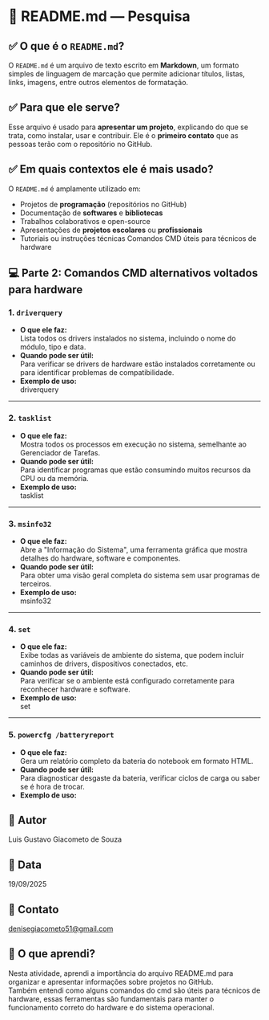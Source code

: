 # 📘 README.md — Pesquisa

## ✅ O que é o `README.md`?

O `README.md` é um arquivo de texto escrito em **Markdown**, um formato simples de linguagem de marcação que permite adicionar títulos, listas, links, imagens, entre outros elementos de formatação.

## ✅ Para que ele serve?

Esse arquivo é usado para **apresentar um projeto**, explicando do que se trata, como instalar, usar e contribuir. Ele é o **primeiro contato** que as pessoas terão com o repositório no GitHub.

## ✅ Em quais contextos ele é mais usado?

   
O `README.md` é amplamente utilizado em:

- Projetos de **programação** (repositórios no GitHub)
- Documentação de **softwares** e **bibliotecas**
- Trabalhos colaborativos e open-source
- Apresentações de **projetos escolares** ou **profissionais**
- Tutoriais ou instruções técnicas
Comandos CMD úteis para técnicos de hardware

## 💻 Parte 2: Comandos CMD alternativos voltados para hardware

### 1. `driverquery`
- **O que ele faz:**  
  Lista todos os drivers instalados no sistema, incluindo o nome do módulo, tipo e data.
- **Quando pode ser útil:**  
  Para verificar se drivers de hardware estão instalados corretamente ou para identificar problemas de compatibilidade.
- **Exemplo de uso:**  
driverquery



---

### 2. `tasklist`
- **O que ele faz:**  
Mostra todos os processos em execução no sistema, semelhante ao Gerenciador de Tarefas.
- **Quando pode ser útil:**  
Para identificar programas que estão consumindo muitos recursos da CPU ou da memória.
- **Exemplo de uso:**  
tasklist



---

### 3. `msinfo32`
- **O que ele faz:**  
Abre a "Informação do Sistema", uma ferramenta gráfica que mostra detalhes do hardware, software e componentes.
- **Quando pode ser útil:**  
Para obter uma visão geral completa do sistema sem usar programas de terceiros.
- **Exemplo de uso:**  
msinfo32



---

### 4. `set`
- **O que ele faz:**  
Exibe todas as variáveis de ambiente do sistema, que podem incluir caminhos de drivers, dispositivos conectados, etc.
- **Quando pode ser útil:**  
Para verificar se o ambiente está configurado corretamente para reconhecer hardware e software.
- **Exemplo de uso:**  
set



---

### 5. `powercfg /batteryreport`
- **O que ele faz:**  
Gera um relatório completo da bateria do notebook em formato HTML.
- **Quando pode ser útil:**  
Para diagnosticar desgaste da bateria, verificar ciclos de carga ou saber se é hora de trocar.
- **Exemplo de uso:**  





## 👤 Autor  
Luis Gustavo Giacometo de Souza

## 📅 Data  
19/09/2025

## 📧 Contato  
denisegiacometo51@gmail.com

## 🧠 O que aprendi?  
Nesta atividade, aprendi a importância do arquivo README.md para organizar e apresentar informações sobre projetos no GitHub.  
Também entendi como alguns comandos do cmd  são úteis para técnicos de hardware, essas ferramentas são fundamentais para manter o funcionamento correto do hardware e do sistema operacional.

